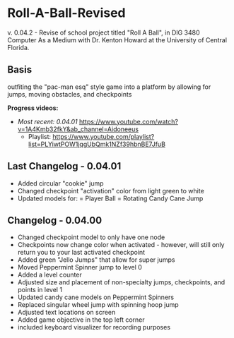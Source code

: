 # Roll-A-Ball-Revised
v. 0.04.2 - Revise of school project titled "Roll A Ball", in DIG 3480 Computer As a Medium with Dr. Kenton Howard at the University of Central Florida.

## Basis
outfiting the "pac-man esq" style game into a platform by allowing for jumps, moving obstacles, and checkpoints

**Progress videos:**
- *Most recent: 0.04.01* https://www.youtube.com/watch?v=1A4Kmb32fkY&ab_channel=Aidoneeus
  - Playlist: https://www.youtube.com/playlist?list=PLYiwtPOW1jqgUbQmk1NZf39hbnBE7JfuB
  
## Last Changelog - 0.04.01
- Added circular "cookie" jump
- Changed checkpoint "activation" color from light green to white
- Updated models for:
= Player Ball
= Rotating Candy Cane Jump


## Changelog - 0.04.00
- Changed checkpoint model to only have one node
- Checkpoints now change color when activated - however, will still only return you to your last activated checkpoint
- Added green "Jello Jumps" that allow for super jumps
- Moved Peppermint Spinner jump to level 0
- Added a level counter
- Adjusted size and placement of non-specialty jumps, checkpoints, and points in level 1
- Updated candy cane models on Peppermint Spinners
- Replaced singular wheel jump with spinning hoop jump
- Adjusted text locations on screen
- Added game objective in the top left corner
- included keyboard visualizer for recording purposes
